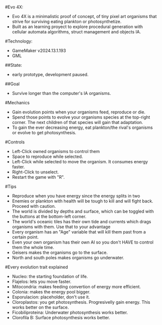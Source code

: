 #Evo 4X:
- Evo 4X is a minimalistic proof of concept, of tiny pixel art organisms that strive for surviving eating plankton or photosynthetize.
- Built as an learning proyect to explore procedural generation with cellular automata algorithms, struct management and objects IA.

#Technology: 
- GameMaker v2024.13.1.193 
- GML

##State:
- early prototype, development paused.


##Goal
- Survive longer than the computer's IA organisms.


#Mechanics
- Gain evolution points when your organisms feed, reproduce or die.
- Spend those points to evolve your organisms species at the top-right corner. The next children of that species will gain that adaptation.
- To gain the ever decreasing energy, eat plankton/the rival's organisms or evolve to get photosynthesis.


#Controls
- Left-Click owned organisms to control them
- Space to reproduce while selected.
- Left-Click while selected to move the organism. It consumes energy faster.
- Right-Click to unselect.
- Restart the game with "R".


#Tips
- Reproduce when you have energy since the energy splits in two
- Enemies or plankton with health will be tough to kill and will fight back. Proceed with caution.
- The world is divided by depths and surface, which can be toggled with the buttons at the bottom-left corner.
- The world's oceanic tiles has their own tide and currents which drags organisms with them. Use that to your advantage
- Every organism has an "Age" variable that will kill them past from a certain point.
- Even your own organism has their own AI so you don't HAVE to control them the whole time.
- Geisers makes the organisms go to the surface.
- North and south poles makes organisms go underwater.


#Every evolution trait explained
- Nucleo: the starting foundation of life.
- Flajelos: lets you move faster.
- Mitocondria: makes feeding convertion of energy more efficient.
- Colonia: makes the energy pool bigger.
- Esporulacion: placeholder, don't use it.
- Cloroplastos: you get photosynthesis. Progresivelly gain energy. This works better on the surface.
- Ficobiliproteina: Underwater photosynthesis works better.
- Clorofila B: Surface photosynthesis works better.
